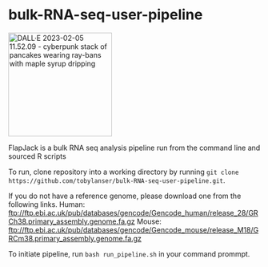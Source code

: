 # bulk-RNA-seq-user-pipeline

<img width="207" alt="DALL·E 2023-02-05 11.52.09 - cyberpunk stack of pancakes wearing ray-bans with maple syrup dripping" src="https://user-images.githubusercontent.com/65866026/216833097-10275272-2e18-4432-baa9-479638c94646.png">



FlapJack is a bulk RNA seq analysis pipeline run from the command line and sourced R scripts


To run, clone repository into a working directory by running ```git clone https://github.com/tobylanser/bulk-RNA-seq-user-pipeline.git```.

If you do not have a reference genome, please download one from the following links.
Human:
ftp://ftp.ebi.ac.uk/pub/databases/gencode/Gencode_human/release_28/GRCh38.primary_assembly.genome.fa.gz
Mouse:
ftp://ftp.ebi.ac.uk/pub/databases/gencode/Gencode_mouse/release_M18/GRCm38.primary_assembly.genome.fa.gz

To initiate pipeline, run ```bash run_pipeline.sh``` in your command prommpt.
